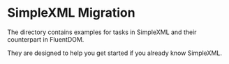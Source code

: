 # SimpleXML Migration

The directory contains examples for tasks in SimpleXML and their  counterpart
in FluentDOM. 

They are designed to help you get started if you already know SimpleXML.